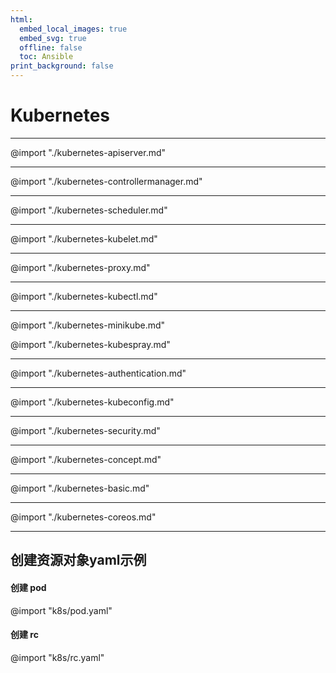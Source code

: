```yaml
---
html:
  embed_local_images: true
  embed_svg: true
  offline: false
  toc: Ansible
print_background: false
---
```


# Kubernetes
---
@import "./kubernetes-apiserver.md"

---
@import "./kubernetes-controllermanager.md"

---
@import "./kubernetes-scheduler.md"

---
@import "./kubernetes-kubelet.md"

---
@import "./kubernetes-proxy.md"

---
@import "./kubernetes-kubectl.md"

---
@import "./kubernetes-minikube.md"


@import "./kubernetes-kubespray.md"

---
@import "./kubernetes-authentication.md"

---
@import "./kubernetes-kubeconfig.md"

---
@import "./kubernetes-security.md"

---
@import "./kubernetes-concept.md"

---
@import "./kubernetes-basic.md"

---
@import "./kubernetes-coreos.md"


---
## 创建资源对象yaml示例
#### 创建 pod
@import "k8s/pod.yaml"

#### 创建 rc
@import "k8s/rc.yaml"
